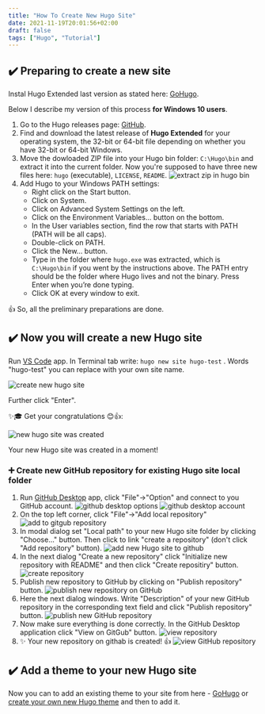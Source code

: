 ```yaml
---
title: "How To Create New Hugo Site"
date: 2021-11-19T20:01:56+02:00
draft: false
tags: ["Hugo", "Tutorial"]
---
```


## ✔️ Preparing to create a new site

Instal Hugo Extended last version as stated here: [GoHugo](https://gohugo.io/getting-started/installing/).

Below I describe my version of this process **for Windows 10 users**.

1. Go to the Hugo releases page: [GitHub](https://github.com/gohugoio/hugo/releases).
2. Find and download the latest release of **Hugo Extended** for your operating system, the 32-bit or 64-bit file depending on whether you have 32-bit or 64-bit Windows.
3. Move the dowloaded ZIP file into your Hugo bin folder: `C:\Hugo\bin` and extract it into the current folder. Now you're supposed to have three new files here: `hugo` (executable), `LICENSE`, `README`.
![extract zip in hugo bin](extract-hugo-bin.jpg)
4. Add Hugo to your Windows PATH settings:
    - Right click on the Start button.
    - Click on System.
    - Click on Advanced System Settings on the left.
    - Click on the Environment Variables… button on the bottom.
    - In the User variables section, find the row that starts with PATH (PATH will be all caps).
    - Double-click on PATH.
    - Click the New… button.
    - Type in the folder where `hugo.exe` was extracted, which is `C:\Hugo\bin` if you went by the instructions above. The PATH entry should be the folder where Hugo lives and not the binary. Press Enter when you’re done typing.
    - Click OK at every window to exit.

👍 So, all the preliminary preparations are done.

## ✔️ Now you will create a new Hugo site

Run [VS Code](https://code.visualstudio.com/) app. In Terminal tab write: `hugo new site hugo-test` . Words "hugo-test" you can replace with your own site name.

![create new hugo site](create-new-site.jpg)

Further click "Enter".

✨🎓 Get your congratulations 😊👍:

![new hugo  site was created](create-new-site-2.jpg)

Your new Hugo site was created in a moment!

### ➕ Create new GitHub repository for existing Hugo site local folder

1. Run [GitHub Desktop](https://desktop.github.com/) app, click "File"->"Option" and connect to you GitHub account.
![github desktop options](github-desktop-options.jpg)
![github desktop account](github-desktop-account.jpg)
2. On the top left corner, click "File"->"Add local repository"
![add to gitgub repository](add-repository.jpg)
3. In modal dialog set "Local path" to your new Hugo site folder by clicking "Choose..." button. Then click to link "create a repository" (don't click "Add repository" button).
![add new Hugo site to github](add-repository-2.jpg)
4. In the next dialog "Create a new repository" click "Initialize new repository with README" and then click "Create repositiry" button.
![create repository](create-repository.jpg)
5. Publish new repository to GitHub by clicking on "Publish repository" button.
![publish new repository on GitHub](publish-repository.jpg)
6. Here the next dialog windows. Write "Description" of your new GitHub repository in the corresponding text field and click "Publish repository" button.
![publish new GitHub repository](publish-repository-2.jpg)
7. Now make sure everything is done correctly. In the GitHub Desktop application click "View on GitGub" button.
![view repository](view-repository.jpg)
8. ✨ Your new repository on githab is created! 👍
![view GitHub repository](view-repository-2.jpg)

## ✔️ Add a theme to your new Hugo site

Now you can to add an existing theme to your site from here - [GoHugo](https://themes.gohugo.io/) or [create your own new Hugo theme](create-new-hugo-theme) and then to add it.
